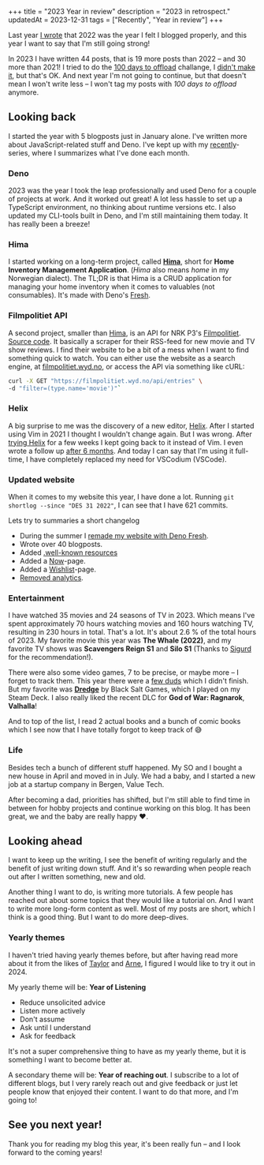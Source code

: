 +++
title = "2023 Year in review"
description = "2023 in retrospect."
updatedAt = 2023-12-31
tags = ["Recently", "Year in review"]
+++

Last year [I wrote](/2022-year-in-review) that 2022 was the year I felt I
blogged properly, and this year I want to say that I'm still going strong!

In 2023 I have written 44 posts, that is 19 more posts than 2022 – and 30 more
than 2021! I tried to do the
[100 days to offload](https://100daystooffload.com/) challange, I
[didn't make it](/tags/100-days-to-offload), but that's OK. And next year I'm
not going to continue, but that doesn't mean I won't write less – I won't tag my
posts with _100 days to offload_ anymore.

## Looking back

I started the year with 5 blogposts just in January alone. I've written more
about JavaScript-related stuff and Deno. I've kept up with my
[recently](/tags/recently)-series, where I summarizes what I've done each month.

### Deno

2023 was the year I took the leap professionally and used Deno for a couple of
projects at work. And it worked out great! A lot less hassle to set up a
TypeScript environment, no thinking about runtime versions etc. I also updated
my CLI-tools built in Deno, and I'm still maintaining them today. It has really
been a breeze!

### Hima

I started working on a long-term project, called
[**Hima**](https://sr.ht/~timharek/hima/), short for **Home Inventory Management
Application**. (_Hima_ also means _home_ in my Norwegian dialect). The TL;DR is
that Hima is a CRUD application for managing your home inventory when it comes
to valuables (not consumables). It's made with Deno's
[Fresh](https://fresh.deno.dev/).

### Filmpolitiet API

A second project, smaller than [Hima](#hima), is an API for NRK P3's
[Filmpolitiet](https://p3.no/filmpolitiet/).
[Source code](https://sr.ht/~timharek/filmpolitiet-api/). It basically a scraper
for their RSS-feed for new movie and TV show reviews. I find their website to be
a bit of a mess when I want to find something quick to watch. You can either use
the website as a search engine, at
[filmpolitiet.wyd.no](https://filmpolitiet.wyd.no/), or access the API via
something like cURL:

```bash
curl -X GET "https://filmpolitiet.wyd.no/api/entries" \
-d "filter=(type.name='movie')"`
```

### Helix

A big surprise to me was the discovery of a new editor,
[Helix](https://helix-editor.com/). After I started using Vim in 2021 I thought
I wouldn't change again. But I was wrong. After
[trying Helix](/blog/trying-helix) for a few weeks I kept going back to it
instead of Vim. I even wrote a follow up
[after 6 months](/blog/my-thoughts-on-helix-after-6-months). And today I can say
that I'm using it full-time, I have completely replaced my need for VSCodium
(VSCode).

### Updated website

When it comes to my website this year, I have done a lot. Running
`git shortlog --since "DES 31 2022"`, I can see that I have 621 commits.

Lets try to summaries a short changelog

- During the summer I
  [remade my website with Deno Fresh](/blog/website-now-built-with-deno-fresh).
- Wrote over 40 blogposts.
- Added [.well-known resources](/blog/i-added-well-known-urls-to-my-website)
- Added a [Now](/now)-page.
- Added a [Wishlist](/wish)-page.
- [Removed analytics](/blog/removing-analytics).

### Entertainment

I have watched 35 movies and 24 seasons of TV in 2023. Which means I've spent
approximately 70 hours watching movies and 160 hours watching TV, resulting in
230 hours in total. That's a lot. It's about 2.6 % of the total hours of 2023.
My favorite movie this year was **The Whale (2022)**, and my favorite TV shows
was **Scavengers Reign S1** and **Silo S1** (Thanks to
[Sigurd](https://www.sigurdovesen.no/) for the recommendation!).

There were also some video games, 7 to be precise, or maybe more – I forget to
track them. This year there were a [few duds](/logs/games?rating=3) which I
didn't finish. But my favorite was
[**Dredge**](https://store.steampowered.com/app/1562430/DREDGE/) by Black Salt
Games, which I played on my Steam Deck. I also really liked the recent DLC for
**God of War: Ragnarok**, **Valhalla**!

And to top of the list, I read 2 actual books and a bunch of comic books which I
see now that I have totally forgot to keep track of 😅

### Life

Besides tech a bunch of different stuff happened. My SO and I bought a new house
in April and moved in in July. We had a baby, and I started a new job at a
startup company in Bergen, Value Tech.

After becoming a dad, priorities has shifted, but I'm still able to find time in
between for hobby projects and continue working on this blog. It has been great,
we and the baby are really happy ❤️.

## Looking ahead

I want to keep up the writing, I see the benefit of writing regularly and the
benefit of just writing down stuff. And it's so rewarding when people reach out
after I written something, new and old.

Another thing I want to do, is writing more tutorials. A few people has reached
out about some topics that they would like a tutorial on. And I want to write
more long-form content as well. Most of my posts are short, which I think is a
good thing. But I want to do more deep-dives.

### Yearly themes

I haven't tried having yearly themes before, but after having read more about it
from the likes of [Taylor](https://taylor.town/yearly-themes) and
[Arne](https://arne.me/articles/yearly-themese-2024), I figured I would like to
try it out in 2024.

My yearly theme will be: **Year of Listening**

- Reduce unsolicited advice
- Listen more actively
- Don't assume
- Ask until I understand
- Ask for feedback

It's not a super comprehensive thing to have as my yearly theme, but it is
something I want to become better at.

A secondary theme will be: **Year of reaching out**. I subscribe to a lot of
different blogs, but I very rarely reach out and give feedback or just let
people know that enjoyed their content. I want to do that more, and I'm going
to!

## See you next year!

Thank you for reading my blog this year, it's been really fun – and I look
forward to the coming years!
